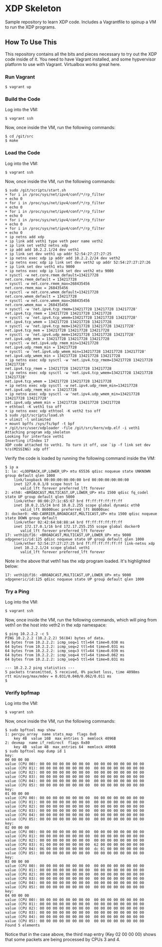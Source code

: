 # XDP Skeleton

Sample repository to learn XDP code. Includes a Vagrantfile to spinup a VM to
run the XDP programs.

## How To Use This

This repository contains all the bits and pieces necessary to try out the XDP
code inside of it. You need to have Vagrant installed, and some hypvervisor
platform to use with Vagrant. Virtualbox works great here.

### Run Vagrant

```
$ vagrant up
```

### Build the Code

Log into the VM:

```
$ vagrant ssh
```

Now, once inside the VM, run the following commands:

```
$ cd /git/src
$ make
```

### Load the Code

Log into the VM:

```
$ vagrant ssh
```

Now, once inside the VM, run the following commands:

```
$ sudo /git/scripts/start.sh
+ for i in /proc/sys/net/ipv4/conf/*/rp_filter
+ echo 0
+ for i in /proc/sys/net/ipv4/conf/*/rp_filter
+ echo 0
+ for i in /proc/sys/net/ipv4/conf/*/rp_filter
+ echo 0
+ for i in /proc/sys/net/ipv4/conf/*/rp_filter
+ echo 0
+ for i in /proc/sys/net/ipv4/conf/*/rp_filter
+ echo 0
+ ip netns add xdp
+ ip link add veth1 type veth peer name veth2
+ ip link set veth2 netns xdp
+ ip add add 10.2.2.1/24 dev veth1
+ ip link set dev veth1 up addr 52:54:27:27:27:25
+ ip netns exec xdp ip addr add 10.2.2.2/24 dev veth2
+ ip netns exec xdp ip link set dev veth2 up addr 52:54:27:27:27:26
+ ip link set dev veth1 mtu 9000
+ ip netns exec xdp ip link set dev veth2 mtu 9000
+ sysctl -w net.core.rmem_default=134217728
net.core.rmem_default = 134217728
+ sysctl -w net.core.rmem_max=268435456
net.core.rmem_max = 268435456
+ sysctl -w net.core.wmem_default=134217728
net.core.wmem_default = 134217728
+ sysctl -w net.core.wmem_max=268435456
net.core.wmem_max = 268435456
+ sysctl -w 'net.ipv4.tcp_rmem=134217728 134217728 134217728'
net.ipv4.tcp_rmem = 134217728 134217728 134217728
+ sysctl -w 'net.ipv4.tcp_wmem=134217728 134217728 134217728'
net.ipv4.tcp_wmem = 134217728 134217728 134217728
+ sysctl -w 'net.ipv4.tcp_mem=134217728 134217728 134217728'
net.ipv4.tcp_mem = 134217728 134217728 134217728
+ sysctl -w 'net.ipv4.udp_mem=134217728 134217728 134217728'
net.ipv4.udp_mem = 134217728 134217728 134217728
+ sysctl -w net.ipv4.udp_rmem_min=134217728
net.ipv4.udp_rmem_min = 134217728
+ sysctl -w 'net.ipv4.udp_wmem_min=134217728 134217728 134217728'
net.ipv4.udp_wmem_min = 134217728 134217728 134217728
+ ip netns exec xdp sysctl -w 'net.ipv4.tcp_rmem=134217728 134217728 134217728'
net.ipv4.tcp_rmem = 134217728 134217728 134217728
+ ip netns exec xdp sysctl -w 'net.ipv4.tcp_wmem=134217728 134217728 134217728'
net.ipv4.tcp_wmem = 134217728 134217728 134217728
+ ip netns exec xdp sysctl -w net.ipv4.udp_rmem_min=134217728
net.ipv4.udp_rmem_min = 134217728
+ ip netns exec xdp sysctl -w 'net.ipv4.udp_wmem_min=134217728 134217728 134217728'
net.ipv4.udp_wmem_min = 134217728 134217728 134217728
+ ethtool -K veth1 tso off
+ ip netns exec xdp ethtool -K veth2 tso off
$ sudo /git/scripts/load.sh
+ ulimit -l unlimited
+ mount bpffs /sys/fs/bpf -t bpf
+ /git/src/user/xdploader -file /git/src/kern/xdp.elf -i veth1
Attaching program xdp_skeleton
Looking for interface veth1
Inserting ifIndex 17
XDP code attached to veth1. To turn it off, use `ip -f link set dev %!s(MISSING) xdp off`
```

Verify the code is loaded by running the following command inside the VM:

```
$ ip a
1: lo: <LOOPBACK,UP,LOWER_UP> mtu 65536 qdisc noqueue state UNKNOWN group default qlen 1000
    link/loopback 00:00:00:00:00:00 brd 00:00:00:00:00:00
    inet 127.0.0.1/8 scope host lo
       valid_lft forever preferred_lft forever
2: eth0: <BROADCAST,MULTICAST,UP,LOWER_UP> mtu 1500 qdisc fq_codel state UP group default qlen 5000
    link/ether 08:00:27:1c:65:67 brd ff:ff:ff:ff:ff:ff
    inet 10.0.2.15/24 brd 10.0.2.255 scope global dynamic eth0
       valid_lft 86000sec preferred_lft 86000sec
3: docker0: <NO-CARRIER,BROADCAST,MULTICAST,UP> mtu 1500 qdisc noqueue state DOWN group default
    link/ether 02:42:64:b8:88:a4 brd ff:ff:ff:ff:ff:ff
    inet 172.17.0.1/16 brd 172.17.255.255 scope global docker0
       valid_lft forever preferred_lft forever
17: veth1@if16: <BROADCAST,MULTICAST,UP,LOWER_UP> mtu 9000 xdpgeneric/id:125 qdisc noqueue state UP group default qlen 1000
    link/ether 52:54:27:27:27:25 brd ff:ff:ff:ff:ff:ff link-netns xdp
    inet 10.2.2.1/24 scope global veth1
       valid_lft forever preferred_lft forever
```

Note in the above that veth1 has the xdp program loaded. It's highlighted below:

```
17: veth1@if16: <BROADCAST,MULTICAST,UP,LOWER_UP> mtu 9000 xdpgeneric/id:125 qdisc noqueue state UP group default qlen 1000
```

### Try a Ping

Log into the VM:

```
$ vagrant ssh
```

Now, once inside the VM, run the following commands, which will ping from veth1
on the host into veth2 in the xdp namespace:

```
$ ping 10.2.2.2 -c 5
PING 10.2.2.2 (10.2.2.2) 56(84) bytes of data.
64 bytes from 10.2.2.2: icmp_seq=1 ttl=64 time=0.038 ms
64 bytes from 10.2.2.2: icmp_seq=2 ttl=64 time=0.031 ms
64 bytes from 10.2.2.2: icmp_seq=3 ttl=64 time=0.039 ms
64 bytes from 10.2.2.2: icmp_seq=4 ttl=64 time=0.062 ms
64 bytes from 10.2.2.2: icmp_seq=5 ttl=64 time=0.031 ms

--- 10.2.2.2 ping statistics ---
5 packets transmitted, 5 received, 0% packet loss, time 4098ms
rtt min/avg/max/mdev = 0.031/0.040/0.062/0.011 ms
$
```


### Verify bpfmap

Log into the VM:

```
$ vagrant ssh
```

Now, once inside the VM, run the following commands:

```
$ sudo bpftool map show
1: percpu_array  name stats_map  flags 0x0
	key 4B  value 16B  max_entries 5  memlock 4096B
2: devmap  name if_redirect  flags 0x80
	key 4B  value 4B  max_entries 64  memlock 4096B
$ sudo bpftool map dump id 1
key:
00 00 00 00
value (CPU 00): 00 00 00 00 00 00 00 00  00 00 00 00 00 00 00 00
value (CPU 01): 00 00 00 00 00 00 00 00  00 00 00 00 00 00 00 00
value (CPU 02): 00 00 00 00 00 00 00 00  00 00 00 00 00 00 00 00
value (CPU 03): 00 00 00 00 00 00 00 00  00 00 00 00 00 00 00 00
value (CPU 04): 00 00 00 00 00 00 00 00  00 00 00 00 00 00 00 00
value (CPU 05): 00 00 00 00 00 00 00 00  00 00 00 00 00 00 00 00
key:
01 00 00 00
value (CPU 00): 00 00 00 00 00 00 00 00  00 00 00 00 00 00 00 00
value (CPU 01): 00 00 00 00 00 00 00 00  00 00 00 00 00 00 00 00
value (CPU 02): 00 00 00 00 00 00 00 00  00 00 00 00 00 00 00 00
value (CPU 03): 00 00 00 00 00 00 00 00  00 00 00 00 00 00 00 00
value (CPU 04): 00 00 00 00 00 00 00 00  00 00 00 00 00 00 00 00
value (CPU 05): 00 00 00 00 00 00 00 00  00 00 00 00 00 00 00 00
key:
02 00 00 00
value (CPU 00): 00 00 00 00 00 00 00 00  00 00 00 00 00 00 00 00
value (CPU 01): 00 00 00 00 00 00 00 00  00 00 00 00 00 00 00 00
value (CPU 02): 00 00 00 00 00 00 00 00  00 00 00 00 00 00 00 00
value (CPU 03): 01 00 00 00 00 00 00 00  62 00 00 00 00 00 00 00
value (CPU 04): 06 00 00 00 00 00 00 00  dc 01 00 00 00 00 00 00
value (CPU 05): 00 00 00 00 00 00 00 00  00 00 00 00 00 00 00 00
key:
03 00 00 00
value (CPU 00): 00 00 00 00 00 00 00 00  00 00 00 00 00 00 00 00
value (CPU 01): 00 00 00 00 00 00 00 00  00 00 00 00 00 00 00 00
value (CPU 02): 00 00 00 00 00 00 00 00  00 00 00 00 00 00 00 00
value (CPU 03): 00 00 00 00 00 00 00 00  00 00 00 00 00 00 00 00
value (CPU 04): 00 00 00 00 00 00 00 00  00 00 00 00 00 00 00 00
value (CPU 05): 00 00 00 00 00 00 00 00  00 00 00 00 00 00 00 00
key:
04 00 00 00
value (CPU 00): 00 00 00 00 00 00 00 00  00 00 00 00 00 00 00 00
value (CPU 01): 00 00 00 00 00 00 00 00  00 00 00 00 00 00 00 00
value (CPU 02): 00 00 00 00 00 00 00 00  00 00 00 00 00 00 00 00
value (CPU 03): 00 00 00 00 00 00 00 00  00 00 00 00 00 00 00 00
value (CPU 04): 00 00 00 00 00 00 00 00  00 00 00 00 00 00 00 00
value (CPU 05): 00 00 00 00 00 00 00 00  00 00 00 00 00 00 00 00
Found 5 elements
```

Notice that in the case above, the third map entry (Key 02 00 00 00) shows
that some packets are being processed by CPUs 3 and 4.
